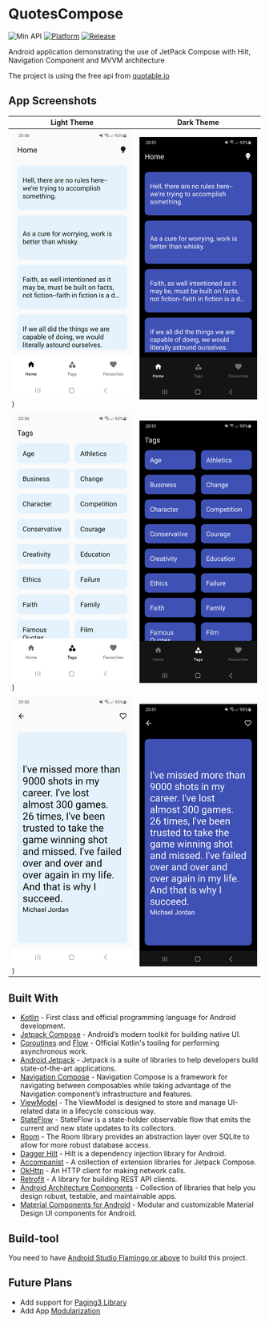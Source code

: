 # QuotesCompose
![Min API](https://img.shields.io/badge/API-26%2B-orange.svg?style=flat)
[![Platform](https://img.shields.io/badge/platform-Android-green.svg)](http://developer.android.com/index.html)
[![Release](https://img.shields.io/github/v/release/mende273/quotescompose)](https://github.com/mende273/QuotesCompose/releases)

Android application demonstrating the use of JetPack Compose with Hilt, Navigation Component and MVVM architecture

The project is using the free api from [quotable.io](https://github.com/lukePeavey/quotable)

## App Screenshots
| Light Theme | Dark Theme |
| --- | --- |
| <img src="/screenshots/1_light.png" width="250">) | <img src="/screenshots/1_dark.png" width="250"> |
|  |  |
| <img src="/screenshots/2_light.png" width="250">) | <img src="/screenshots/2_dark.png" width="250"> |
|  |  |
| <img src="/screenshots/3_light.png" width="250">) | <img src="/screenshots/3_dark.png" width="250"> |

## Built With
- [Kotlin](https://kotlinlang.org/) - First class and official programming language for Android development.
- [Jetpack Compose](https://developer.android.com/jetpack/compose) - Android’s modern toolkit for building native UI.
- [Coroutines](https://kotlinlang.org/docs/reference/coroutines-overview.html) and [Flow](https://kotlinlang.org/docs/reference/coroutines/flow.html#asynchronous-flow) - Official Kotlin's tooling for performing asynchronous work.
- [Android Jetpack](https://developer.android.com/jetpack) - Jetpack is a suite of libraries to help developers build state-of-the-art applications.
- [Navigation Compose](https://developer.android.com/jetpack/compose/navigation) - Navigation Compose is a framework for navigating between composables while taking advantage of the Navigation component’s infrastructure and features.
- [ViewModel](https://developer.android.com/topic/libraries/architecture/viewmodel) - The ViewModel is designed to store and manage UI-related data in a lifecycle conscious way.
- [StateFlow](https://developer.android.com/kotlin/flow/stateflow-and-sharedflow#stateflow) - StateFlow is a state-holder observable flow that emits the current and new state updates to its collectors.
- [Room](https://developer.android.com/topic/libraries/architecture/room) - The Room library provides an abstraction layer over SQLite to allow for more robust database access.
- [Dagger Hilt](https://developer.android.com/training/dependency-injection/hilt-android) - Hilt is a dependency injection library for Android.
- [Accompanist](https://github.com/google/accompanist) - A collection of extension libraries for Jetpack Compose.
- [OkHttp](https://github.com/square/okhttp) - An HTTP client for making network calls.
- [Retrofit](https://github.com/square/retrofit) - A library for building REST API clients.
- [Android Architecture Components](https://developer.android.com/topic/libraries/architecture) - Collection of libraries that help you design robust, testable, and maintainable apps.
- [Material Components for Android](https://github.com/material-components/material-components-android) - Modular and customizable Material Design UI components for Android.

## Build-tool
You need to have [Android Studio Flamingo or above](https://developer.android.com/studio/preview) to build this project.



## Future Plans
- Add support for [Paging3 Library](https://developer.android.com/topic/libraries/architecture/paging/v3-overview)
- Add App [Modularization](https://developer.android.com/topic/modularization)
